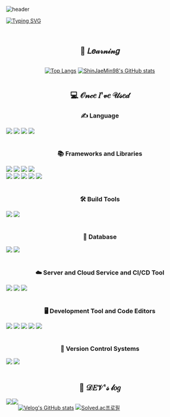 ![header](https://capsule-render.vercel.app/api?type=Waving&height=180&text=ShinJaeMin98&fontSize=50&color=3E768C&animation=scaleIn&fontAlign=80&fontAlignY=40&fontColor=ffffff)



[![Typing SVG](https://readme-typing-svg.demolab.com?font=Alkatra&weight=500&size=45&duration=3500&pause=3&color=000000&center=true&vCenter=true&multiline=true&repeat=true&width=1000&height=100&lines=welcome!✨)](https://git.io/typing-svg)


<div align="center"> 


<br>

## 📝 𝐿𝑒𝒶𝓇𝓃𝒾𝓃𝑔
<div style="display:flex; flex-direction:column;">

[![Top Langs](https://github-readme-stats.vercel.app/api/top-langs/?username=ShinjaeMin98&layout=compact)](https://github.com/anuraghazra/github-readme-stats)
[![ShinJaeMin98's GitHub stats](https://github-readme-stats.vercel.app/api?username=ShinjaeMin98&include_all_commits=true&show_icons=true&theme=tokyonight)](https://github.com/ShinjaeMin98/github-readme-stats)
</div>
    
## 💻 𝒪𝓃𝒸𝑒 𝐼'𝓋𝑒 𝒰𝓈𝑒𝒹

### ✍️ Language
<div style="display:flex; flex-direction:column; align-items:flex-start;">
    <div>
        <img src="https://img.shields.io/badge/Java-FF160B?style=flat&logo=Java&logoColor=white"/></a>
        <img src="https://img.shields.io/badge/html5-E34F26?style=flat&logo=html5&logoColor=white">
        <img src="https://img.shields.io/badge/css-1572B6?style=flat&logo=css3&logoColor=white"> 
        <img src="https://img.shields.io/badge/javascript-F7DF1E?style=flat&logo=javascript&logoColor=black">
    </div>
</div><br>

### 📚 Frameworks and Libraries
<div style="display:flex; flex-direction:column; align-items:flex-start;">
    <div>
        <img src="https://img.shields.io/badge/Spring-6DB33F?style=flat&logo=spring&logoColor=white">
        <img src="https://img.shields.io/badge/Spring Boot-6DB33F?style=flat&logo=spring-boot&logoColor=white">
        <img src="https://img.shields.io/badge/Spring Security-6DB33F?style=flat&logo=springsecurity&logoColor=white">
        <img src="https://img.shields.io/badge/SpringDataJPA-6DB33F?style=flat&logo=&logoColor=white">
    </div>
    <div>
        <img src="https://img.shields.io/badge/bootstrap-7952B3?style=flat&logo=bootstrap&logoColor=white">
        <img src="https://img.shields.io/badge/React-61DAFB?style=flat&logo=react&logoColor=black">
        <img src="https://img.shields.io/badge/JQuery-0769AD?style=flat&logo=jquery&logoColor=white">
        <img src="https://img.shields.io/badge/Ajax-00758F?style=flat&logo=ajax&logoColor=white">
        <img src="https://img.shields.io/badge/Thymeleaf-005F0F?style=flat&logo=thymeleaf&logoColor=white">
    </div>   
</div><br>

### 🛠️ Build Tools
<div style="display:flex; flex-direction:column; align-items:flex-start;">
    <div>
        <img src="https://img.shields.io/badge/Gradle-02303A?style=flat&logo=gradle&logoColor=white">
        <img src="https://img.shields.io/badge/Apache Maven-C71A36?style=flat&logo=apachemaven&logoColor=white">
    </div>
</div><br>

### 💽 Database
<div style="display:flex; flex-direction:column; align-items:flex-start;">
    <div>
        <img src="https://img.shields.io/badge/oracle-F80000?style=flat&logo=oracle&logoColor=white"> 
        <img src="https://img.shields.io/badge/mysql-4479A1?style=flat&logo=mysql&logoColor=white"> 
    </div>
</div><br>

### ☁️ Server and Cloud Service and CI/CD Tool
<div style="display:flex; flex-direction:column; align-items:flex-start;">
    <div>
        <img src="https://img.shields.io/badge/apache tomcat-F8DC75?style=flat&logo=apachetomcat&logoColor=black">
        <img src="https://img.shields.io/badge/Amazon AWS-232F3E?style=flat&logo=amazon aws&logoColor=white">
        <img src="https://img.shields.io/badge/Jenkins-D24939?style=flat&logo=jenkins&logoColor=white">
    </div>    
</div><br>

### 🖥️ Development Tool and Code Editors
<div style="display:flex; flex-direction:column; align-items:flex-start;">
    <div>
        <img src="https://img.shields.io/badge/IntelliJ IDEA-000000?style=flat&logo=intellij-idea&logoColor=white">
        <img src="https://img.shields.io/badge/Eclipse IDE-2C2255?style=flat&logo=eclipse-ide&logoColor=white">
        <img src="https://img.shields.io/badge/Visual Studio Code-007ACC?style=flat&logo=visual-studio-code&logoColor=white">
        <img src="https://img.shields.io/badge/SQLDeveloper-F80000?style=flat&logo=&logoColor=white"> 
        <img src="https://img.shields.io/badge/DBeaver-4D4D4D?style=flat&logo=dbeaver&logoColor=white">
    </div>    
</div><br>

### 🔄 Version Control Systems
<div style="display:flex; flex-direction:column; align-items:flex-start;">
    <div>
        <img src="https://img.shields.io/badge/Git-F05032?style=flat&logo=git&logoColor=white">
        <img src="https://img.shields.io/badge/GitHub-181717?style=flat&logo=github&logoColor=white">
    </div>    
</div><br>

## 📑 𝒟𝐸𝒱'𝓈 𝓁𝑜𝑔
<div style="display:flex; flex-direction:row;">
    <a href="https://puzzled-kite-cc5.notion.site/Portfolio-a587fa6672cd4ae287330b33597971bc?pvs=4">
    <img src="https://img.shields.io/badge/Portfolio-FFC0CB?style=flat"> 
    </a>
    <a href="https://velog.io/@jaemin0615">
        <img src="https://img.shields.io/badge/Velog-20c997?style=flat&logo=Vimeo&logoColor=white"> 
    </a>
 
[![Velog's GitHub stats](https://velog-readme-stats.vercel.app/api?name=jaemin0615)](https://velog.io/@jaemin0615)
[![Solved.ac프로필](http://mazassumnida.wtf/api/v2/generate_badge?boj=jaemin0615)](https://solved.ac/jaemin0615)

</div><br>

<!--
## 📞 𝒞𝑜𝓃𝓉𝒶𝒸𝓉 <img src="https://raw.githubusercontent.com/MartinHeinz/MartinHeinz/master/wave.gif" width="48px">
<div style="display:flex; flex-direction:row;">
    <a href="mailto:jaemin6292@gmail.com">
        <img src="https://img.shields.io/badge/Gmail-EA4335?style=flat&logo=Gmail&logoColor=white"> 
    </a>
    <a href="https://open.kakao.com/o/sKEqRaXf">
        <img src="https://img.shields.io/badge/KakaoTalk-FFCD00?style=flat&logoColor=black&logo=KakaoTalk"> 
    </a>
</div>
</div>
-->

<!--
**ShinJaeMin98/ShinJaeMin98** is a ✨ _special_ ✨ repository because its `README.md` (this file) appears on your GitHub profile.

Here are some ideas to get you started:

- 🔭 I’m currently working on ...
- 🌱 I’m currently learning ...
- 👯 I’m looking to collaborate on ...
- 🤔 I’m looking for help with ...
- 💬 Ask me about ...
- 📫 How to reach me: ...
- 😄 Pronouns: ...
- ⚡ Fun fact: ...
-->
